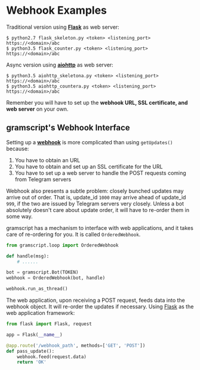 # Webhook Examples

Traditional version using **[Flask](http://flask.pocoo.org/)** as web server:

```
$ python2.7 flask_skeleton.py <token> <listening_port> https://<domain>/abc
$ python3.5 flask_counter.py <token> <listening_port> https://<domain>/abc
```

Async version using **[aiohttp](http://aiohttp.readthedocs.org/en/stable/)** as web server:

```
$ python3.5 aiohttp_skeletona.py <token> <listening_port> https://<domain>/abc
$ python3.5 aiohttp_countera.py <token> <listening_port> https://<domain>/abc
```

Remember you will have to set up the **webhook URL, SSL certificate, and web server** on your own.

## gramscript's Webhook Interface

Setting up a **[webhook](https://core.telegram.org/bots/api#setwebhook)** is
more complicated than using `getUpdates()` because:

1. You have to obtain an URL
2. You have to obtain and set up an SSL certificate for the URL
3. You have to set up a web server to handle the POST requests coming from Telegram servers

Webhook also presents a subtle problem: closely bunched updates may arrive out of order.
That is, update_id `1000` may arrive ahead of update_id `999`, if the two are issued by
Telegram servers very closely. Unless a bot absolutely doesn't care about update order,
it will have to re-order them in some way.

gramscript has a mechanism to interface with web applications, and it takes care of re-ordering
for you. It is called `OrderedWebhook`.

```python
from gramscript.loop import OrderedWebhook

def handle(msg):
    # ......

bot = gramscript.Bot(TOKEN)
webhook = OrderedWebhook(bot, handle)

webhook.run_as_thread()
```

The web application, upon receiving a POST request, feeds data into the webhook
object. It will re-order the updates if necessary.
Using [Flask](http://flask.pocoo.org/) as the web application framework:

```python
from flask import Flask, request

app = Flask(__name__)

@app.route('/webhook_path', methods=['GET', 'POST'])
def pass_update():
    webhook.feed(request.data)
    return 'OK'
```
